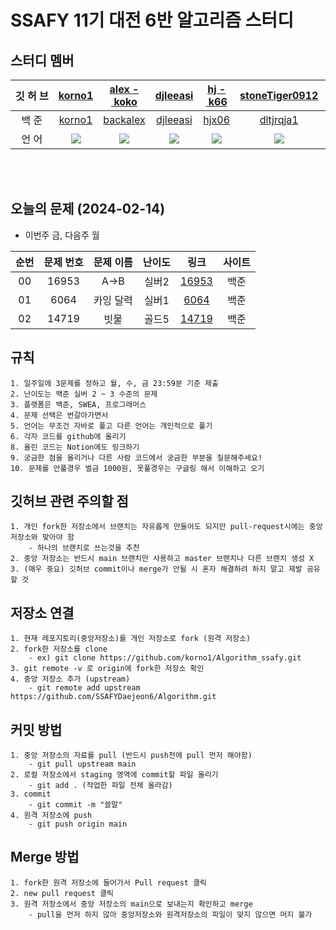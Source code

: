 
# SSAFY 11기 대전 6반 알고리즘 스터디

## 스터디 멤버

|깃&nbsp;허&nbsp;브|[korno1](https://github.com/korno1)|[alex&nbsp;-&nbsp;koko](https://github.com/alex-koko)|[djleeasi](https://github.com/djleeasi)|[hj&nbsp;-&nbsp;k66](https://github.com/hj-k66)| [stoneTiger0912](https://github.com/stoneTiger0912)|[wlsdn2749](https://github.com/wlsdn2749)|[Jungjaehee](https://github.com/Jungjaehee)|[honggyeonghyeon](https://github.com/honggyeonghyeon)|
|:---:|:-----------:|:-----------:|:-----------:|:-----------:|:-----------:|:-----------:|:-----------:|:-----------:|
|백&nbsp;준|[korno1](https://solved.ac/profile/korno1)|[backalex](https://solved.ac/profile/backalex)|[djleeasi](https://solved.ac/profile/djleeasi)|[hjx06](https://solved.ac/profile/hjx06)|[dltjrqja1](https://solved.ac/profile/dltjrqja1)|[wlsdn2749](https://solved.ac/profile/wlsdn2749)|[xxx](https://solved.ac/profile/xxx)|[hyeon21owo](https://solved.ac/profile/hyeon21owo)
|언&nbsp;어|<img src = "https://img.shields.io/badge/Java-007396?style=flat-square&logo=java&logoColor=white"/>|<img src = "https://img.shields.io/badge/Java-007396?style=flat-square&logo=java&logoColor=white"/>|<img src = "https://img.shields.io/badge/Java-007396?style=flat-square&logo=java&logoColor=white"/>|<img src = "https://img.shields.io/badge/Java-007396?style=flat-square&logo=java&logoColor=white"/>| <img src = "https://img.shields.io/badge/Java-007396?style=flat-square&logo=java&logoColor=white"/>|<img src = "https://img.shields.io/badge/Java-007396?style=flat-square&logo=java&logoColor=white"/>|<img src = "https://img.shields.io/badge/Java-007396?style=flat-square&logo=java&logoColor=white"/>|<img src = "https://img.shields.io/badge/Java-007396?style=flat-square&logo=java&logoColor=white"/>

<br><br>

## 오늘의 문제 (2024-02-14)
- 이번주 금, 다음주 월

| 순번 | 문제 번호 | 문제 이름  | 난이도 | 링크 | 사이트 |
:--: | :---------: | :---------------------: | :------:  | :---------:  | :------: |
| 00 | 16953 | A->B | 실버2 | [16953](https://www.acmicpc.net/problem/16953) |백준|
| 01 | 6064 | 카잉 달력 | 실버1 | [6064](https://www.acmicpc.net/problem/6064) |백준|
| 02 | 14719 | 빗물 | 골드5 | [14719](https://www.acmicpc.net/problem/14719) |백준|


## 규칙
```
1. 일주일에 3문제를 정하고 월, 수, 금 23:59분 기준 제출
2. 난이도는 백준 실버 2 ~ 3 수준의 문제
3. 플랫폼은 백준, SWEA, 프로그래머스
4. 문제 선택은 번갈아가면서
5. 언어는 무조건 자바로 풀고 다른 언어는 개인적으로 풀기
6. 각자 코드를 github에 올리기
8. 올린 코드는 Notion에도 링크하기
9. 궁금한 점을 올리거나 다른 사람 코드에서 궁금한 부분을 질문해주세요!
10. 문제를 안풀경우 벌금 1000원, 못풀경우는 구글링 해서 이해하고 오기
```

## 깃허브 관련 주의할 점
```
1. 개인 fork한 저장소에서 브랜치는 자유롭게 만들어도 되지만 pull-request시에는 중앙 저장소와 맞아야 함
	- 하나의 브랜치로 쓰는것을 추천
2. 중앙 저장소는 반드시 main 브랜치만 사용하고 master 브랜치나 다른 브랜치 생성 X
3. (매우 중요) 깃허브 commit이나 merge가 안될 시 혼자 해결하려 하지 말고 제발 공유할 것
```
## 저장소 연결
```
1. 현재 레포지토리(중앙저장소)를 개인 저장소로 fork (원격 저장소)
2. fork한 저장소를 clone
	- ex) git clone https://github.com/korno1/Algorithm_ssafy.git
3. git remote -v 로 origin에 fork한 저장소 확인
4. 중앙 저장소 추가 (upstream)
	- git remote add upstream https://github.com/SSAFYDaejeon6/Algorithm.git
```

## 커밋 방법
```
1. 중앙 저장소의 자료를 pull (반드시 push전에 pull 먼저 해야함)
	- git pull upstream main
2. 로컬 저장소에서 staging 영역에 commit할 파일 올리기
	- git add . (작업한 파일 전체 올라감)
3. commit
	- git commit -m "쓸말"
4. 원격 저장소에 push
	- git push origin main
```

## Merge 방법
```
1. fork한 원격 저장소에 들어가서 Pull request 클릭
2. new pull request 클릭
3. 원격 저장소에서 중앙 저장소의 main으로 보내는지 확인하고 merge
	- pull을 먼저 하지 않아 중앙저장소와 원격저장소의 파일이 맞지 않으면 머지 불가
```
